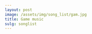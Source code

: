 ```yaml
---
layout: post
image: /assets/img/song_list/gam.jpg
title: Game music
sulg: songlist
---
```


<script type='text/javascript' src='https://cdn.bootcdn.net/ajax/libs/jquery/1.9.1/jquery.min.js'></script>

<!-- <script type='text/javascript' src='https://api88.net/api/play/js/?id=4139958112&type=songlist&music=qqmusic&listMaxHeight=500'></script> -->

<script>
$("head").append("<link>");
var css = $("head").children(":last");
css.attr({
    rel: "stylesheet",
    type: "text/css",
    href: "https://cdn.bootcss.com/aplayer/1.10.1/APlayer.min.css"
});
document.write('<div id="aplayer"></div>');
console.log('准备请求')
$.getScript('https://cdn.bootcss.com/aplayer/1.10.1/APlayer.min.js', function () {
    console.log('请求歌单json')
    $.ajax({
        type: "GET",
        // url: 'https://api88.net/api/qqmusic/?key=e379deed68a23c2ed83c6e3427a12a49&id=4139958112&type=songlist&cache=',
        url:'/assets/js/song_list.json',
        dataType: 'json',
        success: function (result) {
            console.log(result.Body)
            var ap = new APlayer({
                element: document.getElementById('aplayer'),
                lrcType: 3,
                volume: 1,
                mutex: true,
                fixed: false,
                theme: '#32CD32',
                autoplay: false,
                order: 'list',
                //loop: 'none',
                //mini: false,
                listFolded:false,
                // listMaxHeight: 20,
                audio: result.Body,
            });
        }
    });
});
</script>